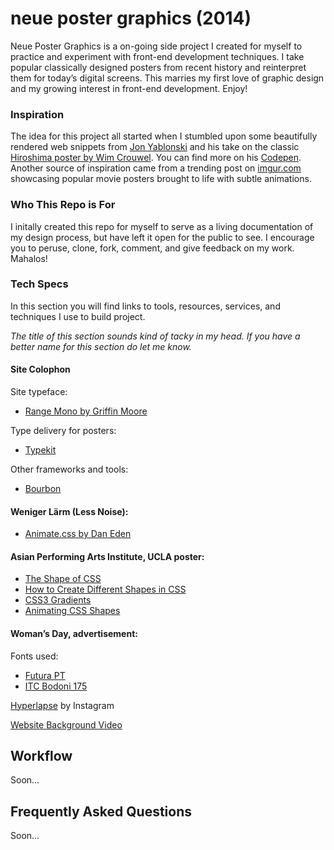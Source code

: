 neue poster graphics (2014)
=========

Neue Poster Graphics is a on-going side project I created for myself to practice and experiment with front-end development techniques. I take popular classically designed posters from recent history and reinterpret them for today’s digital screens. This marries my first love of graphic design and my growing interest in front-end development. Enjoy!


### Inspiration

The idea for this project all started when I stumbled upon some beautifully rendered web snippets from [Jon Yablonski](http://jonyablonski.com/) and his take on the classic [Hiroshima poster by  Wim Crouwel](http://jonyablonski.com/2014/hiroshima/). You can find more on his [Codepen](http://codepen.io/jmy1138/). Another source of inspiration came from a trending post on [imgur.com](http://imgur.com/gallery/SWL87) showcasing popular movie posters brought to life with subtle animations.


### Who This Repo is For

I initally created this repo for myself to serve as a living documentation of my design process, but have left it open for the public to see. I encourage you to peruse, clone, fork, comment, and give feedback on my work. Mahalos!


### Tech Specs

In this section you will find links to tools, resources, services, and techniques I use to build project.

*The title of this section sounds kind of tacky in my head. If you have a better name for this section do let me know.*


#### Site Colophon

Site typeface:
* [Range Mono by Griffin Moore](https://okgriffin.com/range-mono/)

Type delivery for posters:
* [Typekit](https://typekit.com/)

Other frameworks and tools:
* [Bourbon](http://bourbon.io/)


#### Weniger Lärm (Less Noise):

* [Animate.css by Dan Eden](http://daneden.github.io/animate.css/)


#### Asian Performing Arts Institute, UCLA poster:

* [The Shape of CSS](http://css-tricks.com/examples/ShapesOfCSS/)
* [How to Create Different Shapes in CSS](http://www.paulund.co.uk/how-to-create-different-shapes-in-css)
* [CSS3 Gradients](http://www.w3schools.com/css/css3_gradients.asp)
* [Animating CSS Shapes](http://sarasoueidan.com/blog/animating-css-shapes/)


#### Woman’s Day, advertisement:

Fonts used:
* [Futura PT](https://typekit.com/fonts/futura-pt)
* [ITC Bodoni 175](https://typekit.com/fonts/ltc-bodoni-175)

[Hyperlapse](https://itunes.apple.com/us/app/hyperlapse-from-instagram/id740146917?mt=8) by Instagram

[Website Background Video](http://www.website-html-template.com/applications/backgroundvideo/)

## Workflow

Soon...

## Frequently Asked Questions

Soon...